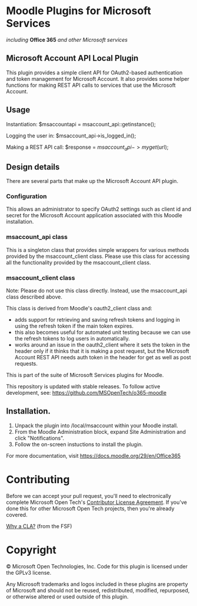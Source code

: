 # Moodle Plugins for Microsoft Services
*including* **Office 365** *and other Microsoft services*

## Microsoft Account API Local Plugin

This plugin provides a simple client API for OAuth2-based authentication and token management for Microsoft Account. It also provides some helper functions for making REST API calls to services that use the Microsoft Account.

Usage
-----

Instantiation:
    $msaccountapi = msaccount_api::getinstance();

Logging the user in:
        $msaccount_api->is_logged_in();

Making a REST API call:
        $response = $msaccount_api->myget($url);


Design details
--------------

There are several parts that make up the Microsoft Account API plugin.

### Configuration
This allows an administrator to specify OAuth2 settings such as client id and secret for the Microsoft Account application associated with this Moodle installation.

### msaccount_api class
This is a singleton class that provides simple wrappers for various methods provided by the msaccount_client class. Please use this class for accessing all the functionality provided by the msaccount_client class.

### msaccount_client class
Note: Please do not use this class directly. Instead, use the msaccount_api class described above.

This class is derived from Moodle's oauth2_client class and:
- adds support for retrieving and saving refresh tokens and logging in using the refresh token if the main token expires.
- this also becomes useful for automated unit testing because we can use the refresh tokens to log users in automatically.
- works around an issue in the oauth2_client where it sets the token in the header only if it thinks that it is making a post request, but the Microsoft Account REST API needs auth token in the header for get as well as post requests.


This is part of the suite of Microsoft Services plugins for Moodle.

This repository is updated with stable releases. To follow active development, see: https://github.com/MSOpenTech/o365-moodle

## Installation.

1. Unpack the plugin into /local/msaccount within your Moodle install.
2. From the Moodle Administration block, expand Site Administration and click "Notifications".
3. Follow the on-screen instuctions to install the plugin.

For more documentation, visit https://docs.moodle.org/29/en/Office365

# Contributing

Before we can accept your pull request, you'll need to electronically complete Microsoft Open Tech's [Contributor License Agreement](https://cla.msopentech.com/). If you've done this for other Microsoft Open Tech projects, then you're already covered.

[Why a CLA?](https://www.gnu.org/licenses/why-assign.html) (from the FSF)

# Copyright

&copy; Microsoft Open Technologies, Inc.  Code for this plugin is licensed under the GPLv3 license.

Any Microsoft trademarks and logos included in these plugins are property of Microsoft and should not be reused, redistributed, modified, repurposed, or otherwise altered or used outside of this plugin.
